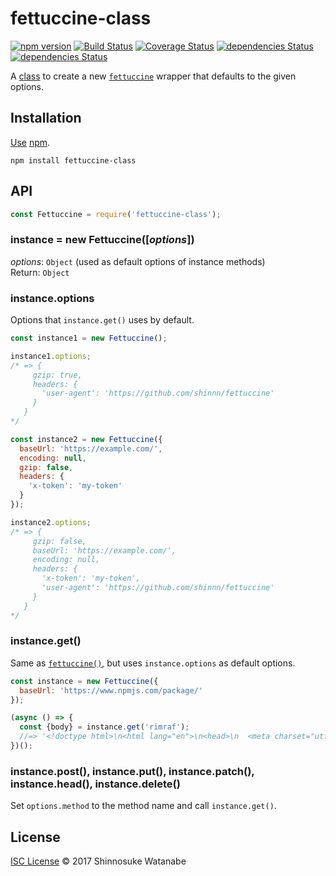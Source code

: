 # fettuccine-class

[![npm version](https://img.shields.io/npm/v/fettuccine-class.svg)](https://www.npmjs.com/package/fettuccine-class)
[![Build Status](https://travis-ci.org/shinnn/fettuccine-class.svg?branch=master)](https://travis-ci.org/shinnn/fettuccine-class)
[![Coverage Status](https://img.shields.io/coveralls/shinnn/fettuccine-class.svg)](https://coveralls.io/github/shinnn/fettuccine-class)
[![dependencies Status](https://david-dm.org/shinnn/fettuccine-class/status.svg)](https://david-dm.org/shinnn/fettuccine-class)
[![dependencies Status](https://david-dm.org/shinnn/fettuccine-class/status.svg)](https://david-dm.org/shinnn/fettuccine-class)

A [class](http://exploringjs.com/es6/ch_classes.html) to create a new [`fettuccine`](https://github.com/shinnn/fettuccine) wrapper that defaults to the given options.

## Installation

[Use](https://docs.npmjs.com/cli/install) [npm](https://docs.npmjs.com/getting-started/what-is-npm).

```
npm install fettuccine-class
```

## API

```javascript
const Fettuccine = require('fettuccine-class');
```

### instance = new Fettuccine([*options*])

*options*: `Object` (used as default options of instance methods)  
Return: `Object`

### instance.options

Options that `instance.get()` uses by default.

```javascript
const instance1 = new Fettuccine();

instance1.options;
/* => {
     gzip: true,
     headers: {
       'user-agent': 'https://github.com/shinnn/fettuccine'
     }
   }
*/

const instance2 = new Fettuccine({
  baseUrl: 'https://example.com/',
  encoding: null,
  gzip: false,
  headers: {
    'x-token': 'my-token'
  }
});

instance2.options;
/* => {
     gzip: false,
     baseUrl: 'https://example.com/',
     encoding: null,
     headers: {
       'x-token': 'my-token',
       'user-agent': 'https://github.com/shinnn/fettuccine'
     }
   }
*/
```

### instance.get()

Same as [`fettuccine()`](https://github.com/shinnn/fettuccine#fettuccineurl--options), but uses `instance.options` as default options.

```javascript
const instance = new Fettuccine({
  baseUrl: 'https://www.npmjs.com/package/'
});

(async () => {
  const {body} = instance.get('rimraf');
  //=> '<!doctype html>\n<html lang="en">\n<head>\n  <meta charset="utf-8">\n  <title>rimraf</title>\n ...'
})();
```

### instance.post(), instance.put(), instance.patch(), instance.head(), instance.delete()

Set `options.method` to the method name and call `instance.get()`.

## License

[ISC License](./LICENSE) © 2017 Shinnosuke Watanabe
